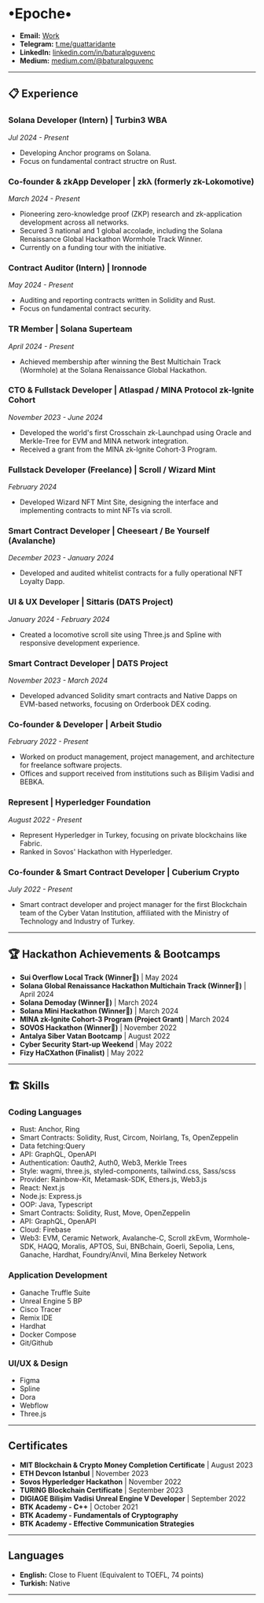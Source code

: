 # •Epoche• 

- **Email:** [Work](mailto:baturalp@zk-lokomotive.xyz)
- **Telegram:** [t.me/guattaridante](https://t.me/guattaridante)
- **LinkedIn:** [linkedin.com/in/baturalpguvenc](https://www.linkedin.com/in/baturalpguvenc)
- **Medium:** [medium.com/@baturalpguvenc](https://medium.com/@baturalpguvenc)

---

## 📋 Experience

### **Solana Developer (Intern) | Turbin3 WBA**
*Jul 2024 - Present*

- Developing Anchor programs on Solana.
- Focus on fundamental contract structre on Rust.


### **Co-founder & zkApp Developer | zkλ (formerly zk-Lokomotive)**
*March 2024 - Present*

- Pioneering zero-knowledge proof (ZKP) research and zk-application development across all networks.
- Secured 3 national and 1 global accolade, including the Solana Renaissance Global Hackathon Wormhole Track Winner.
- Currently on a funding tour with the initiative.

### **Contract Auditor (Intern) | Ironnode**
*May 2024 - Present*

- Auditing and reporting contracts written in Solidity and Rust.
- Focus on fundamental contract security.

### **TR Member | Solana Superteam**
*April 2024 - Present*

- Achieved membership after winning the Best Multichain Track (Wormhole) at the Solana Renaissance Global Hackathon.

### **CTO & Fullstack Developer | Atlaspad / MINA Protocol zk-Ignite Cohort**
*November 2023 - June 2024*

- Developed the world's first Crosschain zk-Launchpad using Oracle and Merkle-Tree for EVM and MINA network integration.
- Received a grant from the MINA zk-Ignite Cohort-3 Program.

### **Fullstack Developer (Freelance) | Scroll / Wizard Mint**
*February 2024*

- Developed Wizard NFT Mint Site, designing the interface and implementing contracts to mint NFTs via scroll.

### **Smart Contract Developer | Cheeseart / Be Yourself (Avalanche)**
*December 2023 - January 2024*

- Developed and audited whitelist contracts for a fully operational NFT Loyalty Dapp.

### **UI & UX Developer | Sittaris (DATS Project)**
*January 2024 - February 2024*

- Created a locomotive scroll site using Three.js and Spline with responsive development experience.

### **Smart Contract Developer | DATS Project**
*November 2023 - March 2024*

- Developed advanced Solidity smart contracts and Native Dapps on EVM-based networks, focusing on Orderbook DEX coding.

### **Co-founder & Developer | Arbeit Studio**
*February 2022 - Present*

- Worked on product management, project management, and architecture for freelance software projects.
- Offices and support received from institutions such as Bilişim Vadisi and BEBKA.

### **Represent | Hyperledger Foundation**
*August 2022 - Present*

- Represent Hyperledger in Turkey, focusing on private blockchains like Fabric.
- Ranked in Sovos' Hackathon with Hyperledger.

### **Co-founder & Smart Contract Developer | Cuberium Crypto**
*July 2022 - Present*

- Smart contract developer and project manager for the first Blockchain team of the Cyber Vatan Institution, affiliated with the Ministry of Technology and Industry of Turkey.

---

## 🏆 Hackathon Achievements & Bootcamps

- **Sui Overflow Local Track (Winner🥇)** | May 2024
- **Solana Global Renaissance Hackathon Multichain Track (Winner🥇)** | April 2024
- **Solana Demoday (Winner🥈)** | March 2024
- **Solana Mini Hackathon (Winner🥇)** | March 2024
- **MINA zk-Ignite Cohort-3 Program (Project Grant)** | March 2024
- **SOVOS Hackathon (Winner🥈)** | November 2022
- **Antalya Siber Vatan Bootcamp** | August 2022
- **Cyber Security Start-up Weekend** | May 2022
- **Fizy HaCXathon (Finalist)** | May 2022

---

## 🏗️ Skills

### **Coding Languages**
- Rust: Anchor, Ring
- Smart Contracts: Solidity, Rust, Circom, Noirlang, Ts,  OpenZeppelin
- Data fetching:Query
- API: GraphQL, OpenAPI
- Authentication: Oauth2, Auth0, Web3, Merkle Trees
- Style: wagmi, three.js, styled-components, tailwind.css, Sass/scss
- Provider: Rainbow-Kit, Metamask-SDK, Ethers.js, Web3.js
- React: Next.js
- Node.js: Express.js
- OOP:  Java, Typescript
- Smart Contracts: Solidity, Rust, Move, OpenZeppelin
- API: GraphQL, OpenAPI
- Cloud: Firebase
- Web3: EVM, Ceramic Network, Avalanche-C, Scroll zkEvm, Wormhole-SDK, HAQQ, Moralis, APTOS, Sui, BNBchain, Goerli, Sepolia, Lens, Ganache, Hardhat, Foundry/Anvil, Mina Berkeley Network

### **Application Development**
- Ganache Truffle Suite
- Unreal Engine 5 BP
- Cisco Tracer
- Remix IDE
- Hardhat
- Docker Compose
- Git/Github

### **UI/UX & Design**
- Figma
- Spline
- Dora
- Webflow
- Three.js

---

## Certificates

- **MIT Blockchain & Crypto Money Completion Certificate** | August 2023
- **ETH Devcon Istanbul** | November 2023
- **Sovos Hyperledger Hackathon** | November 2022
- **TURING Blockchain Certificate** | September 2023
- **DIGIAGE Bilişim Vadisi Unreal Engine V Developer** | September 2022
- **BTK Academy - C++** | October 2021
- **BTK Academy - Fundamentals of Cryptography**
- **BTK Academy - Effective Communication Strategies**

---

## Languages

- **English:** Close to Fluent (Equivalent to TOEFL, 74 points)
- **Turkish:** Native

---
